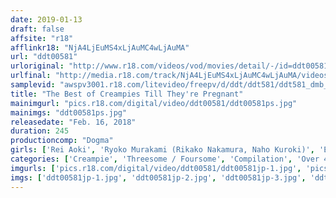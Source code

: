 ```yaml
---
date: 2019-01-13
draft: false
affsite: "r18"
afflinkr18: "NjA4LjEuMS4xLjAuMC4wLjAuMA"
url: "ddt00581"
urloriginal: "http://www.r18.com/videos/vod/movies/detail/-/id=ddt00581"
urlfinal: "http://media.r18.com/track/NjA4LjEuMS4xLjAuMC4wLjAuMA/videos/vod/movies/detail/-/id=ddt00581"
samplevid: "awspv3001.r18.com/litevideo/freepv/d/ddt/ddt581/ddt581_dmb_w.mp4"
title: "The Best of Creampies Till They're Pregnant"
mainimgurl: "pics.r18.com/digital/video/ddt00581/ddt00581ps.jpg"
mainimgs: "ddt00581ps.jpg"
releasedate: "Feb. 16, 2018"
duration: 245
productioncomp: "Dogma"
girls: ['Rei Aoki', 'Ryoko Murakami (Rikako Nakamura, Naho Kuroki)', 'Eri Arai (Eri Akira, Yuka Osawa)', 'Ryo Tsujimoto', 'Anri Nonaka', 'Ran Aibu (Towa Itsui)', 'Azusa Itagaki', 'Karin Itsuki (Fuka Nanasaki)', 'Reiko Sawamura (Honami Takasaka, Masumi Takasaka)', 'Sana']
categories: ['Creampie', 'Threesome / Foursome', 'Compilation', 'Over 4 Hours', 'Hi-Def']
imgurls: ['pics.r18.com/digital/video/ddt00581/ddt00581jp-1.jpg', 'pics.r18.com/digital/video/ddt00581/ddt00581jp-2.jpg', 'pics.r18.com/digital/video/ddt00581/ddt00581jp-3.jpg', 'pics.r18.com/digital/video/ddt00581/ddt00581jp-4.jpg', 'pics.r18.com/digital/video/ddt00581/ddt00581jp-5.jpg', 'pics.r18.com/digital/video/ddt00581/ddt00581jp-6.jpg', 'pics.r18.com/digital/video/ddt00581/ddt00581jp-7.jpg', 'pics.r18.com/digital/video/ddt00581/ddt00581jp-8.jpg', 'pics.r18.com/digital/video/ddt00581/ddt00581jp-9.jpg', 'pics.r18.com/digital/video/ddt00581/ddt00581jp-10.jpg', 'pics.r18.com/digital/video/ddt00581/ddt00581jp-11.jpg', 'pics.r18.com/digital/video/ddt00581/ddt00581jp-12.jpg', 'pics.r18.com/digital/video/ddt00581/ddt00581jp-13.jpg', 'pics.r18.com/digital/video/ddt00581/ddt00581jp-14.jpg', 'pics.r18.com/digital/video/ddt00581/ddt00581jp-15.jpg', 'pics.r18.com/digital/video/ddt00581/ddt00581jp-16.jpg', 'pics.r18.com/digital/video/ddt00581/ddt00581jp-17.jpg', 'pics.r18.com/digital/video/ddt00581/ddt00581jp-18.jpg', 'pics.r18.com/digital/video/ddt00581/ddt00581jp-19.jpg', 'pics.r18.com/digital/video/ddt00581/ddt00581jp-20.jpg']
imgs: ['ddt00581jp-1.jpg', 'ddt00581jp-2.jpg', 'ddt00581jp-3.jpg', 'ddt00581jp-4.jpg', 'ddt00581jp-5.jpg', 'ddt00581jp-6.jpg', 'ddt00581jp-7.jpg', 'ddt00581jp-8.jpg', 'ddt00581jp-9.jpg', 'ddt00581jp-10.jpg', 'ddt00581jp-11.jpg', 'ddt00581jp-12.jpg', 'ddt00581jp-13.jpg', 'ddt00581jp-14.jpg', 'ddt00581jp-15.jpg', 'ddt00581jp-16.jpg', 'ddt00581jp-17.jpg', 'ddt00581jp-18.jpg', 'ddt00581jp-19.jpg', 'ddt00581jp-20.jpg']
---
```


